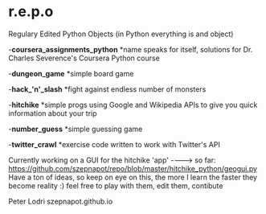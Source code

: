 # r.e.p.o
Regulary Edited Python Objects
(in Python everything is and object)

-**coursera_assignments_python**
*name speaks for itself, solutions for Dr. Charles Severence's Coursera Python course

-**dungeon_game**
*simple board game

-**hack_'n'_slash**
*fight against endless number of monsters

-**hitchike**
*simple progs using Google and Wikipedia APIs to give you quick information about your trip

-**number_guess**
*simple guessing game

-**twitter_crawl**
*exercise code written to work with Twitter's API


Currently working on a GUI for the hitchike 'app' ----> so far: https://github.com/szepnapot/repo/blob/master/hitchike_python/geogui.py
Have a ton of ideas, so keep on eye on this, the more I learn the faster they become reality :)
feel free to play with them, edit them, contibute


Peter Lodri
szepnapot.github.io
